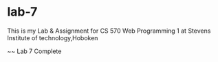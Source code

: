 # lab-7

This is my Lab & Assignment for CS 570 Web Programming 1 at Stevens Institute of technology,Hoboken

~~ Lab 7 Complete
